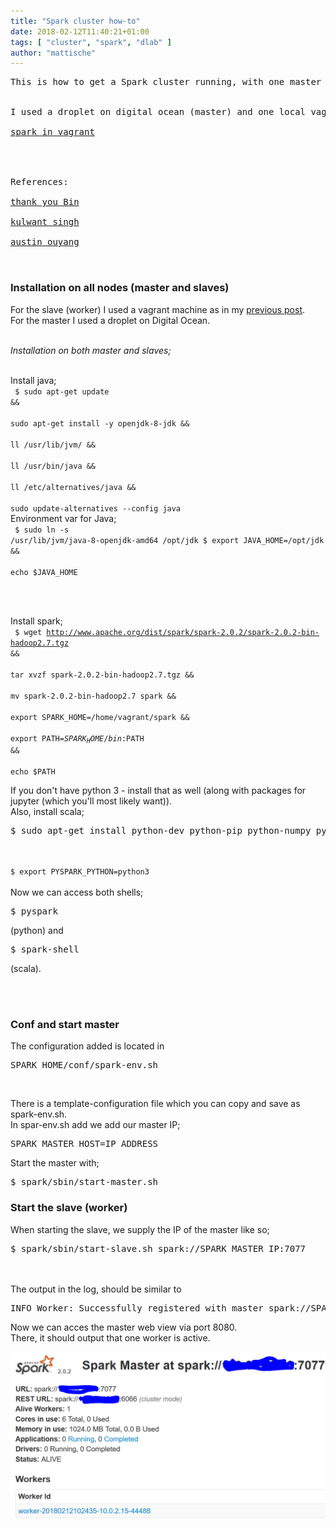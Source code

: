 ```yaml
---
title: "Spark cluster how-to"
date: 2018-02-12T11:40:21+01:00
tags: [ "cluster", "spark", "dlab" ]
author: "mattische"
---
```


<pre>
This is how to get a Spark cluster running, with one master and one slave (worker).
<br>
I used a droplet on digital ocean (master) and one local vagrant machine (slave).<br>
<a href="https://mattische.github.io/blog/post/spark_installation_vagrant/">spark in vagrant</a>
<br>


References:

<a href="http://dmml.nu/spark-install">thank you Bin</a><br>
<a href="http://paxcel.net/blog/how-to-setup-apache-spark-standalone-cluster-on-multiple-machine/">kulwant singh</a><br>
<a href="https://blog.insightdatascience.com/spinning-up-a-spark-cluster-on-spot-instances-step-by-step-e8ed14ebb3b">austin ouyang</a>


</pre>

### Installation on all nodes (master and slaves)

For the slave (worker) I used a vagrant machine as in my <a href="https://mattische.github.io/blog/post/spark_installation_vagrant/">previous post</a>.<br>
For the master I used a droplet on Digital Ocean.<br><br>

*Installation on both master and slaves;*<br><br>

Install java;<br>
<code class="bash">
$ sudo apt-get update && \
sudo apt-get install -y openjdk-8-jdk && \
ll /usr/lib/jvm/ && \
ll /usr/bin/java && \
ll /etc/alternatives/java && \
sudo update-alternatives --config java
</code>
<br>Environment var for Java;<br>
<code class="bash">
$ sudo ln -s /usr/lib/jvm/java-8-openjdk-amd64 /opt/jdk
$ export JAVA_HOME=/opt/jdk && \
echo $JAVA_HOME
</code>

<br>
<br>

Install spark;<br>
<code class="bash">
$ wget http://www.apache.org/dist/spark/spark-2.0.2/spark-2.0.2-bin-hadoop2.7.tgz && \
tar xvzf spark-2.0.2-bin-hadoop2.7.tgz && \
mv spark-2.0.2-bin-hadoop2.7 spark && \
export SPARK_HOME=/home/vagrant/spark && \
export PATH=$SPARK_HOME/bin:$PATH && \
echo $PATH
</code>



If you don't have python 3 - install that as well (along with packages for jupyter (which you'll most likely want)).<br>
Also, install scala;<br>
<pre>
$ sudo apt-get install python-dev python-pip python-numpy python-scipy python-pandas gfortran python3 scala
</pre>
<br>



<code class="bash">
$ export PYSPARK_PYTHON=python3
</code>


<br>
Now we can access both shells; <pre>$ pyspark</pre>(python) and <pre>$ spark-shell</pre> (scala).

<br><br>

### Conf and start master

The configuration added is located in <pre>SPARK_HOME/conf/spark-env.sh</pre><br>


There is a template-configuration file which you can copy and save as spark-env.sh.<br>
In spar-env.sh add we add our master IP;
<pre>
SPARK_MASTER_HOST=IP_ADDRESS
</pre>


Start the master with;<br>

<pre>$ spark/sbin/start-master.sh</pre>




### Start the slave (worker)


When starting the slave, we supply the IP of the master like so;<br>

<pre>$ spark/sbin/start-slave.sh spark://SPARK_MASTER_IP:7077</pre>

<br>
<br>
The output in the log, should be similar to <pre>INFO Worker: Successfully registered with master spark://SPARK_MASTER_IP:7077</pre>




Now we can acces the master web view via port 8080.<br>
There, it should output that one worker is active.<br>

<img src="https://raw.githubusercontent.com/mattische/blog/master/static/img/spark-master.PNG" />

